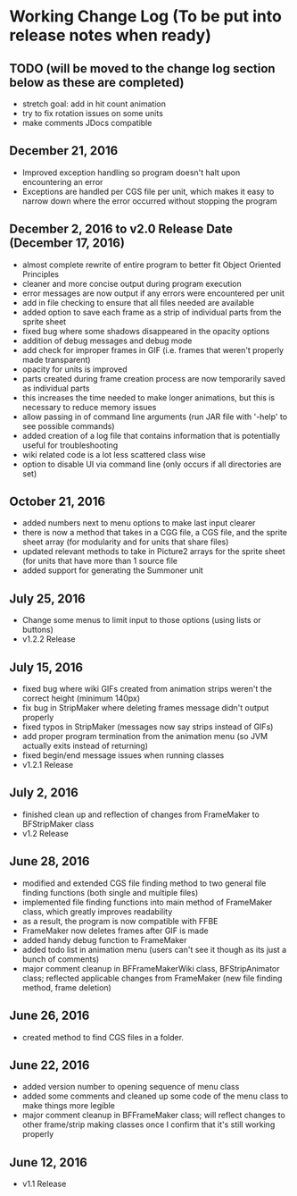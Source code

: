# Working Change Log (To be put into release notes when ready)

## TODO (will be moved to the change log section below as these are completed)
* stretch goal: add in hit count animation
* try to fix rotation issues on some units  
* make comments JDocs compatible

## December 21, 2016
* Improved exception handling so program doesn't halt upon encountering an error
 * Exceptions are handled per CGS file per unit, which makes it easy to narrow down where the error occurred without stopping the program

## December 2, 2016 to v2.0 Release Date (December 17, 2016)
* almost complete rewrite of entire program to better fit Object Oriented Principles
* cleaner and more concise output during program execution
* error messages are now output if any errors were encountered per unit
 * add in file checking to ensure that all files needed are available
* added option to save each frame as a strip of individual parts from the sprite sheet
* fixed bug where some shadows disappeared in the opacity options
* addition of debug messages and debug mode
* add check for improper frames in GIF (i.e. frames that weren't properly made transparent)
* opacity for units is improved
* parts created during frame creation process are now temporarily saved as individual parts
 * this increases the time needed to make longer animations, but this is necessary to reduce memory issues
* allow passing in of command line arguments (run JAR file with '-help' to see possible commands)
* added creation of a log file that contains information that is potentially useful for troubleshooting 
* wiki related code is a lot less scattered class wise
* option to disable UI via command line (only occurs if all directories are set)

## October 21, 2016
* added numbers next to menu options to make last input clearer
* there is now a method that takes in a CGG file, a CGS file, and the sprite sheet array (for modularity and for units that share files)
* updated relevant methods to take in Picture2 arrays for the sprite sheet (for units that have more than 1 source file
* added support for generating the Summoner unit

## July 25, 2016
* Change some menus to limit input to those options (using lists or buttons)
* v1.2.2 Release

## July 15, 2016
* fixed bug where wiki GIFs created from animation strips weren't the correct height (minimum 140px)
* fix bug in StripMaker where deleting frames message didn't output properly
* fixed typos in StripMaker (messages now say strips instead of GIFs) 
* add proper program termination from the animation menu (so JVM actually exits instead of returning)
* fixed begin/end message issues when running classes 
* v1.2.1 Release

## July 2, 2016
* finished clean up and reflection of changes from FrameMaker to BFStripMaker class
* v1.2 Release

## June 28, 2016
* modified and extended CGS file finding method to two general file finding functions (both single and multiple files)
* implemented file finding functions into main method of FrameMaker class, which greatly improves readability
 * as a result, the program is now compatible with FFBE
* FrameMaker now deletes frames after GIF is made
* added handy debug function to FrameMaker
* added todo list in animation menu (users can't see it though as its just a bunch of comments)
* major comment cleanup in BFFrameMakerWiki class, BFStripAnimator class; reflected applicable changes from FrameMaker (new file finding method, frame deletion)

## June 26, 2016
* created method to find CGS files in a folder.

## June 22, 2016 
* added version number to opening sequence of menu class
* added some comments and cleaned up some code of the menu class to make things more legible
* major comment cleanup in BFFrameMaker class; will reflect changes to other frame/strip making classes once I confirm that it's still working properly

## June 12, 2016
* v1.1 Release
